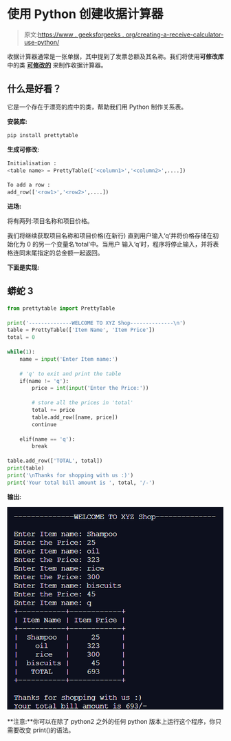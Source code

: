 # 使用 Python 创建收据计算器

> 原文:[https://www . geeksforgeeks . org/creating-a-receive-calculator-use-python/](https://www.geeksforgeeks.org/creating-a-receipt-calculator-using-python/)

收据计算器通常是一张单据，其中提到了发票总额及其名称。我们将使用**可修改库**中的类 [**可修改的**](https://www.geeksforgeeks.org/creating-tables-with-prettytable-library-python/) 来制作收据计算器。

## **什么是好看？**

它是一个存在于漂亮的库中的类，帮助我们用 Python 制作关系表。

**安装库:**

```py
pip install prettytable
```

**生成可修改:**

```py
Initialisation :
<table name> = PrettyTable(['<column1>','<column2>',....])

To add a row :
add_row(['<row1>','<row2>',....])
```

**进场:**

将有两列:项目名称和项目价格。

我们将继续获取项目名称和项目价格(在新行)
直到用户输入‘q’并将价格存储在初始化为 0 的另一个变量名‘total’中。当用户
输入‘q’时，程序将停止输入，并将表格连同末尾指定的总金额一起返回。

**下面是实现:**

## 蟒蛇 3

```py
from prettytable import PrettyTable

print('--------------WELCOME TO XYZ Shop--------------\n')
table = PrettyTable(['Item Name', 'Item Price'])
total = 0

while(1):
    name = input('Enter Item name:')

    # 'q' to exit and print the table
    if(name != 'q'):
        price = int(input('Enter the Price:'))

        # store all the prices in 'total'
        total += price
        table.add_row([name, price])
        continue

    elif(name == 'q'):
        break

table.add_row(['TOTAL', total])
print(table)
print('\nThanks for shopping with us :)')
print('Your total bill amount is ', total, '/-')
```

**输出:**

![](img/f286dd3cb1bb166b1e8d24324140b49c.png)

**注意:**你可以在除了 python2 之外的任何 python 版本上运行这个程序，你只需要改变 print()的语法。